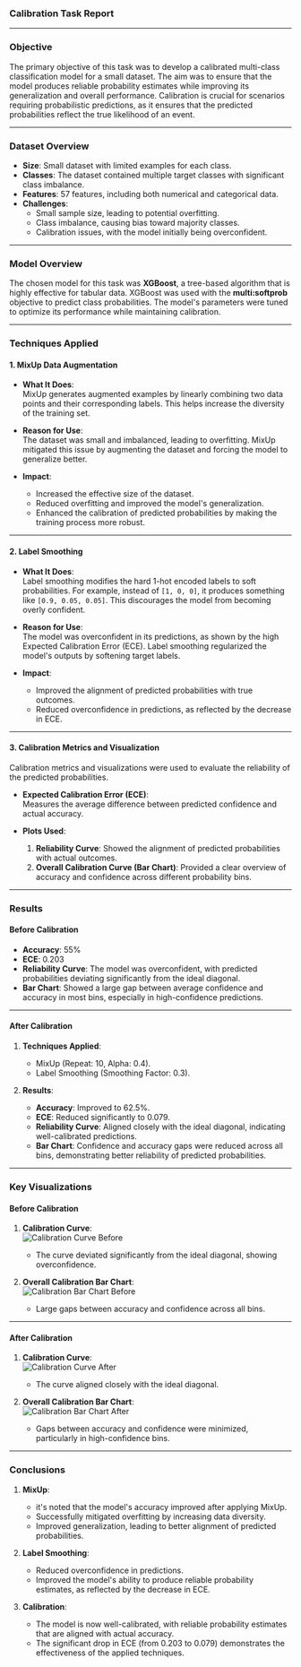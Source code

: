 ### **Calibration Task Report**

---

### **Objective**
The primary objective of this task was to develop a calibrated multi-class classification model for a small dataset. The aim was to ensure that the model produces reliable probability estimates while improving its generalization and overall performance. Calibration is crucial for scenarios requiring probabilistic predictions, as it ensures that the predicted probabilities reflect the true likelihood of an event.

---

### **Dataset Overview**
- **Size**: Small dataset with limited examples for each class.  
- **Classes**: The dataset contained multiple target classes with significant class imbalance.  
- **Features**: 57 features, including both numerical and categorical data.  
- **Challenges**:
  - Small sample size, leading to potential overfitting.
  - Class imbalance, causing bias toward majority classes.
  - Calibration issues, with the model initially being overconfident.

---

### **Model Overview**
The chosen model for this task was **XGBoost**, a tree-based algorithm that is highly effective for tabular data. XGBoost was used with the **multi:softprob** objective to predict class probabilities. The model's parameters were tuned to optimize its performance while maintaining calibration.

---

### **Techniques Applied**

#### **1. MixUp Data Augmentation**
- **What It Does**:  
  MixUp generates augmented examples by linearly combining two data points and their corresponding labels. This helps increase the diversity of the training set.
  
- **Reason for Use**:  
  The dataset was small and imbalanced, leading to overfitting. MixUp mitigated this issue by augmenting the dataset and forcing the model to generalize better.

- **Impact**:  
  - Increased the effective size of the dataset.
  - Reduced overfitting and improved the model's generalization.
  - Enhanced the calibration of predicted probabilities by making the training process more robust.

---

#### **2. Label Smoothing**
- **What It Does**:  
  Label smoothing modifies the hard 1-hot encoded labels to soft probabilities. For example, instead of `[1, 0, 0]`, it produces something like `[0.9, 0.05, 0.05]`. This discourages the model from becoming overly confident.

- **Reason for Use**:  
  The model was overconfident in its predictions, as shown by the high Expected Calibration Error (ECE). Label smoothing regularized the model's outputs by softening target labels.

- **Impact**:  
  - Improved the alignment of predicted probabilities with true outcomes.
  - Reduced overconfidence in predictions, as reflected by the decrease in ECE.

---

#### **3. Calibration Metrics and Visualization**
Calibration metrics and visualizations were used to evaluate the reliability of the predicted probabilities.  
- **Expected Calibration Error (ECE)**:  
  Measures the average difference between predicted confidence and actual accuracy.

- **Plots Used**:
  1. **Reliability Curve**: Showed the alignment of predicted probabilities with actual outcomes.
  2. **Overall Calibration Curve (Bar Chart)**: Provided a clear overview of accuracy and confidence across different probability bins.

---

### **Results**

#### **Before Calibration**
- **Accuracy**: 55%  
- **ECE**: 0.203  
- **Reliability Curve**: The model was overconfident, with predicted probabilities deviating significantly from the ideal diagonal.  
- **Bar Chart**: Showed a large gap between average confidence and accuracy in most bins, especially in high-confidence predictions.

---

#### **After Calibration**
1. **Techniques Applied**:  
   - MixUp (Repeat: 10, Alpha: 0.4).  
   - Label Smoothing (Smoothing Factor: 0.3).  

2. **Results**:
   - **Accuracy**: Improved to 62.5%.  
   - **ECE**: Reduced significantly to 0.079.  
   - **Reliability Curve**: Aligned closely with the ideal diagonal, indicating well-calibrated predictions.  
   - **Bar Chart**: Confidence and accuracy gaps were reduced across all bins, demonstrating better reliability of predicted probabilities.  

---

### **Key Visualizations**

#### **Before Calibration**
1. **Calibration Curve**:  
   ![Calibration Curve Before](before_curve.png)  
   - The curve deviated significantly from the ideal diagonal, showing overconfidence.

2. **Overall Calibration Bar Chart**:  
   ![Calibration Bar Chart Before](before_bar.png)  
   - Large gaps between accuracy and confidence across all bins.

---

#### **After Calibration**
1. **Calibration Curve**:  
   ![Calibration Curve After](after_curve.png)  
   - The curve aligned closely with the ideal diagonal.

2. **Overall Calibration Bar Chart**:  
   ![Calibration Bar Chart After](after_bar.png)  
   - Gaps between accuracy and confidence were minimized, particularly in high-confidence bins.

---

### **Conclusions**
1. **MixUp**:
   - it's noted that the model's accuracy improved after applying MixUp.
   - Successfully mitigated overfitting by increasing data diversity.
   - Improved generalization, leading to better alignment of predicted probabilities.

2. **Label Smoothing**:
   - Reduced overconfidence in predictions.
   - Improved the model's ability to produce reliable probability estimates, as reflected by the decrease in ECE.

3. **Calibration**:
   - The model is now well-calibrated, with reliable probability estimates that are aligned with actual accuracy.  
   - The significant drop in ECE (from 0.203 to 0.079) demonstrates the effectiveness of the applied techniques.
